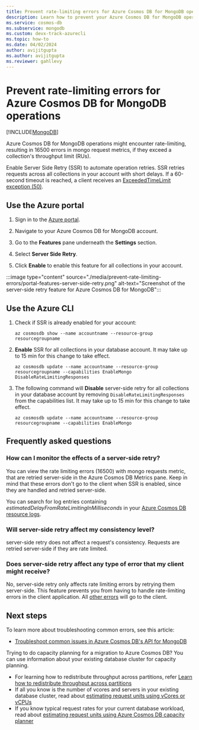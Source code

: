 ```yaml
---
title: Prevent rate-limiting errors for Azure Cosmos DB for MongoDB operations.
description: Learn how to prevent your Azure Cosmos DB for MongoDB operations from hitting rate limiting errors with the SSR (server-side retry) feature.
ms.service: cosmos-db
ms.subservice: mongodb
ms.custom: devx-track-azurecli
ms.topic: how-to
ms.date: 04/02/2024
author: avijitgupta
ms.author: avijitgupta
ms.reviewer: gahllevy
---
```


# Prevent rate-limiting errors for Azure Cosmos DB for MongoDB operations
[!INCLUDE[MongoDB](~/reusable-content/ce-skilling/azure/includes/cosmos-db/includes/appliesto-mongodb.md)]

Azure Cosmos DB for MongoDB operations might encounter rate-limiting, resulting in 16500 errors in mongo request metrics, if they exceed a collection's throughput limit (RUs).

Enable Server Side Retry (SSR) to automate operation retries. SSR retries requests across all collections in your account with short delays. If a 60-second timeout is reached, a client receives an [ExceededTimeLimit exception (50)](error-codes-solutions.md).

## Use the Azure portal

1. Sign in to the [Azure portal](https://portal.azure.com/).

1. Navigate to your Azure Cosmos DB for MongoDB account.

1. Go to the **Features** pane underneath the **Settings** section.

1. Select **Server Side Retry**.

1. Click **Enable** to enable this feature for all collections in your account.

:::image type="content" source="./media/prevent-rate-limiting-errors/portal-features-server-side-retry.png" alt-text="Screenshot of the server-side retry feature for Azure Cosmos DB for MongoDB":::

## Use the Azure CLI

1. Check if SSR is already enabled for your account:

   ```azurecli-interactive
   az cosmosdb show --name accountname --resource-group resourcegroupname
   ```

1. **Enable** SSR for all collections in your database account. It may take up to 15 min for this change to take effect.

   ```azurecli-interactive
   az cosmosdb update --name accountname --resource-group resourcegroupname --capabilities EnableMongo DisableRateLimitingResponses
   ```

1. The following command will **Disable** server-side retry for all collections in your database account by removing `DisableRateLimitingResponses` from the capabilities list. It may take up to 15 min for this change to take effect.

   ```azurecli-interactive
   az cosmosdb update --name accountname --resource-group resourcegroupname --capabilities EnableMongo
   ```

## Frequently asked questions

### How can I monitor the effects of a server-side retry?

You can view the rate limiting errors (16500) with mongo requests metric, that are retried server-side in the Azure Cosmos DB Metrics pane. Keep in mind that these errors don't go to the client when SSR is enabled, since they are handled and retried server-side.

You can search for log entries containing *estimatedDelayFromRateLimitingInMilliseconds* in your [Azure Cosmos DB resource logs](../monitor-resource-logs.md).

### Will server-side retry affect my consistency level?

server-side retry does not affect a request's consistency. Requests are retried server-side if they are rate limited.

### Does server-side retry affect any type of error that my client might receive?

No, server-side retry only affects rate limiting errors by retrying them server-side. This feature prevents you from having to handle rate-limiting errors in the client application. All [other errors](error-codes-solutions.md) will go to the client.

## Next steps

To learn more about troubleshooting common errors, see this article:

* [Troubleshoot common issues in Azure Cosmos DB's API for MongoDB](error-codes-solutions.md)

Trying to do capacity planning for a migration to Azure Cosmos DB? You can use information about your existing database cluster for capacity planning.
* For learning how to redistribute throughput across partitions, refer [Learn how to redistribute throughput across partitions](distribute-throughput-across-partitions.md)
* If all you know is the number of vcores and servers in your existing database cluster, read about [estimating request units using vCores or vCPUs](../convert-vcore-to-request-unit.md) 
* If you know typical request rates for your current database workload, read about [estimating request units using Azure Cosmos DB capacity planner](estimate-ru-capacity-planner.md)

